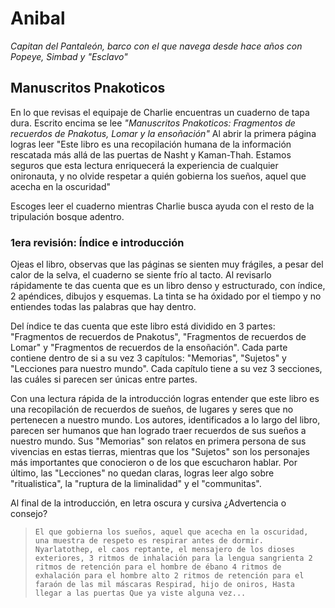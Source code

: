 # Anibal

_Capitan del Pantaleón, barco con el que navega desde hace años con Popeye, Simbad y "Esclavo"_

## Manuscritos Pnakoticos

En lo que revisas el equipaje de Charlie encuentras un cuaderno de tapa dura. Escrito encima se lee *"Manuscritos Pnakoticos: Fragmentos de recuerdos de Pnakotus, Lomar y la ensoñación"* Al abrir la primera página logras leer "Este libro es una recopilación humana de la información rescatada más allá de las puertas de Nasht y Kaman-Thah. Estamos seguros que esta lectura enriquecerá la experiencia de cualquier onironauta, y no olvide respetar a quién gobierna los sueños, aquel que acecha en la oscuridad"

Escoges leer el cuaderno mientras Charlie busca ayuda con el resto de la tripulación bosque adentro.

### 1era revisión: Índice e introducción

Ojeas el libro, observas que las páginas se sienten muy frágiles, a pesar del calor de la selva, el cuaderno se siente frío al tacto. Al revisarlo rápidamente te das cuenta que es un libro denso y estructurado, con índice, 2 apéndices, dibujos y esquemas. La tinta se ha óxidado por el tiempo y no entiendes todas las palabras que hay dentro.

Del índice te das cuenta que este libro está dividido en 3 partes: "Fragmentos de recuerdos de Pnakotus", "Fragmentos de recuerdos de Lomar" y "Fragmentos de recuerdos de la ensoñación". Cada parte contiene dentro de si a su vez 3 capítulos: "Memorias", "Sujetos" y "Lecciones para nuestro mundo". Cada capítulo tiene a su vez 3 secciones, las cuáles si parecen ser únicas entre partes.

Con una lectura rápida de la introducción logras entender que este libro es una recopilación de recuerdos de sueños, de lugares y seres que no pertenecen a nuestro mundo. Los autores, identificados a lo largo del libro, parecen ser humanos que han logrado traer recuerdos de sus sueños a nuestro mundo. Sus "Memorias" son relatos en primera persona de sus vivencias en estas tierras, mientras que los "Sujetos" son los personajes más importantes que conocieron o de los que escucharon hablar. Por último, las "Lecciones" no quedan claras, logras leer algo sobre "ritualistica", la "ruptura de la liminalidad" y el "communitas". 

Al final de la introducción, en letra oscura y cursiva ¿Advertencia o consejo?

> `El que gobierna los sueños, aquel que acecha en la oscuridad,
una muestra de respeto es respirar antes de dormir.
Nyarlatothep, el caos reptante, el mensajero de los dioses exteriores,
3 ritmos de inhalación para la lengua sangrienta
2 ritmos de retención para el hombre de ébano
4 ritmos de exhalación para el hombre alto
2 ritmos de retención para el faraón de las mil máscaras
Respirad, hijo de oniros,
Hasta llegar a las puertas
Que ya viste alguna vez...`
